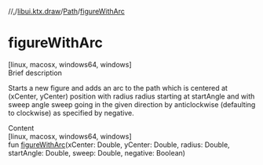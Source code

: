 //[.](../../index.md)/[libui.ktx.draw](../index.md)/[Path](index.md)/[figureWithArc](figure-with-arc.md)



# figureWithArc  
[linux, macosx, windows64, windows]  
Brief description  


Starts a new figure and adds an arc to the path which is centered at (xCenter, yCenter) position with radius radius starting at startAngle and with sweep angle sweep going in the given direction by anticlockwise (defaulting to clockwise) as specified by negative.

  
  
  
Content  
[linux, macosx, windows64, windows]  
fun [figureWithArc](figure-with-arc.md)(xCenter: Double, yCenter: Double, radius: Double, startAngle: Double, sweep: Double, negative: Boolean)  



